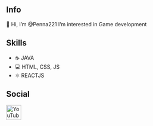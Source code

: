 ## Info
👋 Hi, I’m @Penna221
I’m interested in Game development

## Skills

- ☕ JAVA
- 💻 HTML, CSS, JS
- ⚛ REACTJS

## Social
[<img src='https://cdn.jsdelivr.net/npm/simple-icons@3.0.1/icons/youtube.svg' alt='YouTube' height='40'>](https://www.youtube.com/channel/https://www.youtube.com/channel/UCRDHTKI4CdWruExooizDMRw)  

<!---
Penna221/Penna221 is a ✨ special ✨ repository because its `README.md` (this file) appears on your GitHub profile.
You can click the Preview link to take a look at your changes.
--->
